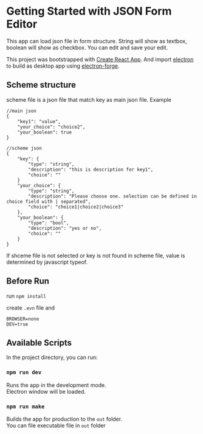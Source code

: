 # Getting Started with JSON Form Editor
This app can load json file in form structure. String will show as textbox, boolean will show as checkbox. You can edit and save your edit. 

This project was bootstrapped with [Create React App](https://github.com/facebook/create-react-app). And import [electron](https://www.electronjs.org/) to build as desktop app using [electron-forge](https://www.electronforge.io/).

## Scheme structure
scheme file is a json file that match key as main json file. Example
```
//main json
{
    "key1": "value",
    "your_choice": "choice2",
    "your_boolean": true
}

//scheme json
{
    "key": {
        "type": "string",
        "description": "this is description for key1",
        "choice": ""
    }
    "your_choice": {
        "type": "string",
        "description": "Please choose one. selection can be defined in choice field with | separated",
        "choice": "choice1|choice2|choice3"
    },
    "your_boolean": {
        "type": "bool",
        "description": "yes or no",
        "choice": ""
    }
}
```
If shceme file is not selected or key is not found in scheme file, value is determined by javascript typeof.

## Before Run
run `npm install`

create `.evn` file and 
```
BROWSER=none
DEV=true
```

## Available Scripts

In the project directory, you can run:

### `npm run dev`

Runs the app in the development mode.\
Electron window will be loaded.


### `npm run make`

Builds the app for production to the `out` folder.\
You can file executable file in `out` folder